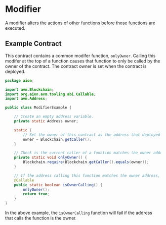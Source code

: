 # Modifier

A modifier alters the actions of other functions before those functions are executed.

## Example Contract

This contract contains a common modifer function, `onlyOwner`. Calling this modifer at the top of a function causes that function to only be called by the owner of the contract. The contract owner is set when the contract is deployed.

```java
package aion;

import avm.Blockchain;
import org.aion.avm.tooling.abi.Callable;
import avm.Address;

public class ModifierExample {

    // Create an empty address variable.
    private static Address owner;

    static {
        // Set the owner of this contract as the address that deployed it. This cannot be altered.
        owner = Blockchain.getCaller();
    }

    // Check is the current caller of a function matches the owner address.
    private static void onlyOwner() {
        Blockchain.require(Blockchain.getCaller().equals(owner));
    }

    // If the address calling this function matches the owner address, return true.
    @Callable
    public static boolean isOwnerCalling() {
        onlyOwner();
        return true;
    }
}
```

In the above example, the `isOwnerCalling` function will fail if the address that calls the function is the owner.